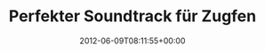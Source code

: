 ---
retweeted: false
source: <a href="http://twitter.com" rel="nofollow">Twitter Web Client</a>
entities:
  hashtags: []
  symbols: []
  user_mentions:
  - name: Kontemplatief
    screen_name: Kontemplatief
    indices:
    - '37'
    - '51'
    id_str: '421442592'
    id: '421442592'
  urls: []
display_text_range:
- '0'
- '52'
favorite_count: '1'
id_str: '211370022206062592'
truncated: false
retweet_count: '0'
id: '211370022206062592'
created_at: Sat Jun 09 08:11:55 +0000 2012
favorited: false
full_text: 'Perfekter Soundtrack für Zugfenster: [@kontemplatief](https://twitter.com/kontemplatief).'
lang: de
tags:
- pesos:twitter
date: '2012-06-09T08:11:55+00:00'
src: https://twitter.com/bascht/status/211370022206062592
original_url: https://twitter.com/bascht/status/211370022206062592
type: twitter_tweet
text: 'Perfekter Soundtrack für Zugfenster: [@kontemplatief](https://twitter.com/kontemplatief).'
title: Perfekter Soundtrack für Zugfen

---
